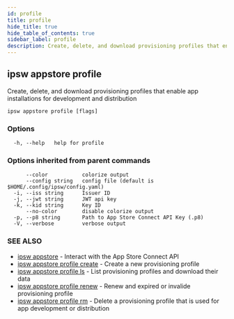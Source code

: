 ```yaml
---
id: profile
title: profile
hide_title: true
hide_table_of_contents: true
sidebar_label: profile
description: Create, delete, and download provisioning profiles that enable app installations for development and distribution
---
```

## ipsw appstore profile

Create, delete, and download provisioning profiles that enable app installations for development and distribution

```
ipsw appstore profile [flags]
```

### Options

```
  -h, --help   help for profile
```

### Options inherited from parent commands

```
      --color           colorize output
      --config string   config file (default is $HOME/.config/ipsw/config.yaml)
  -i, --iss string      Issuer ID
  -j, --jwt string      JWT api key
  -k, --kid string      Key ID
      --no-color        disable colorize output
  -p, --p8 string       Path to App Store Connect API Key (.p8)
  -V, --verbose         verbose output
```

### SEE ALSO

* [ipsw appstore](/docs/cli/ipsw/appstore)	 - Interact with the App Store Connect API
* [ipsw appstore profile create](/docs/cli/ipsw/appstore/profile/create)	 - Create a new provisioning profile
* [ipsw appstore profile ls](/docs/cli/ipsw/appstore/profile/ls)	 - List provisioning profiles and download their data
* [ipsw appstore profile renew](/docs/cli/ipsw/appstore/profile/renew)	 - Renew and expired or invalide provisioning profile
* [ipsw appstore profile rm](/docs/cli/ipsw/appstore/profile/rm)	 - Delete a provisioning profile that is used for app development or distribution

